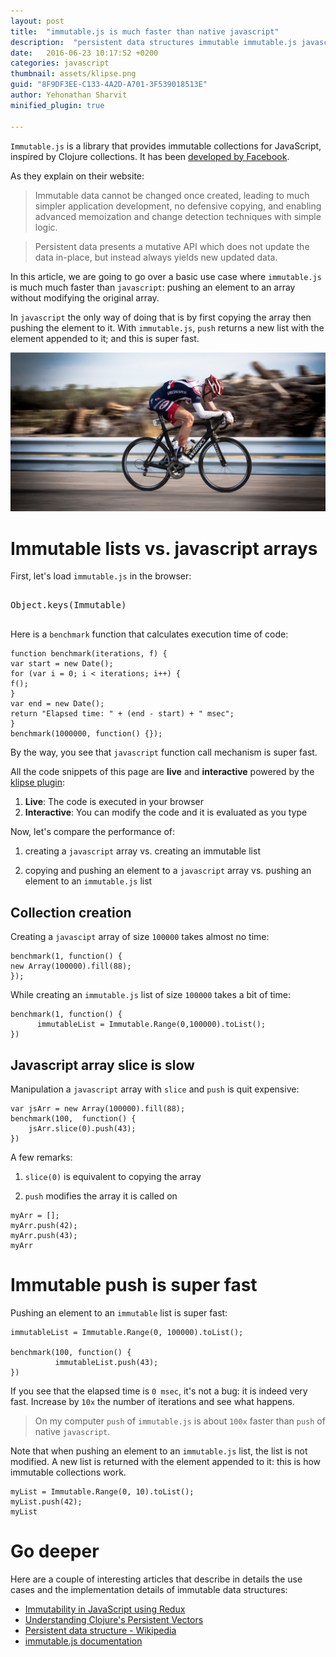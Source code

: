 ```yaml
---
layout: post
title:  "immutable.js is much faster than native javascript"
description:  "persistent data structures immutable immutable.js javascript live tutorial"
date:   2016-06-23 10:17:52 +0200
categories: javascript
thumbnail: assets/klipse.png
guid: "8F9DF3EE-C133-4A2D-A701-3F539018513E"
author: Yehonathan Sharvit
minified_plugin: true

---
```


`Immutable.js` is a library that provides immutable collections for JavaScript, inspired by Clojure collections. It has been [developed by Facebook](https://facebook.github.io/immutable-js/).

As they explain on their website:

> Immutable data cannot be changed once created, leading to much simpler application development, no defensive copying, and enabling advanced memoization and change detection techniques with simple logic.

> Persistent data presents a mutative API which does not update the data in-place, but instead always yields new updated data.


In this article, we are going to go over a basic use case where `immutable.js` is much much faster than `javascript`: pushing an element to an array without modifying the original array.

In `javascript` the only way of doing that is by first copying the array then pushing the element to it. With `immutable.js`, `push` returns a new list with the element appended to it; and this is super fast.


![Fast](/assets/velo.jpg)

# Immutable lists vs. javascript arrays

First, let's load `immutable.js` in the browser: 

<pre>
<div class="language-klipse-eval-js" data-external-libs="immutable">
Object.keys(Immutable)
</div>
</pre>

Here is a `benchmark` function that calculates execution time of code:

~~~klipse-eval-js
function benchmark(iterations, f) {
var start = new Date();
for (var i = 0; i < iterations; i++) {
f();
}
var end = new Date();
return "Elapsed time: " + (end - start) + " msec";
}
benchmark(1000000, function() {});
~~~

By the way, you see that `javascript` function call mechanism is super fast.

All the code snippets of this page are **live** and **interactive** powered by the [klipse plugin](https://github.com/viebel/klipse):

1. **Live**: The code is executed in your browser
2. **Interactive**: You can modify the code and it is evaluated as you type

Now, let's compare the performance of:

1. creating a `javascript` array vs. creating an immutable list

2. copying and pushing an element to a `javascript` array vs. pushing an element to an `immutable.js` list



## Collection creation


Creating a `javascipt` array of size `100000` takes almost no time:

~~~klipse-eval-js
benchmark(1, function() {
new Array(100000).fill(88);
});
~~~

While creating an `immutable.js` list of size `100000` takes a bit of time: 

~~~klipse-eval-js
benchmark(1, function() {
      immutableList = Immutable.Range(0,100000).toList();
})
~~~


## Javascript array slice is slow

Manipulation a `javascript` array with `slice` and `push` is quit expensive:

~~~klipse-eval-js
var jsArr = new Array(100000).fill(88);
benchmark(100,  function() {
    jsArr.slice(0).push(43);
})
~~~

A few remarks:

1. `slice(0)` is equivalent to copying the array

2. `push` modifies the array it is called on

~~~klipse-eval-js
myArr = [];
myArr.push(42);
myArr.push(43);
myArr
~~~

# Immutable push is super fast

Pushing an element to an `immutable` list is super fast:

~~~klipse-eval-js
immutableList = Immutable.Range(0, 100000).toList();

benchmark(100, function() {
          immutableList.push(43);
})
~~~

If you see that the elapsed time is `0 msec`, it's not a bug: it is indeed very fast. Increase by `10x` the number of iterations and see what happens.

> On my computer `push` of `immutable.js` is about `100x` faster than `push` of native `javascript`.

Note that when pushing an element to an `immutable.js` list, the list is not modified. A new list is returned with the element appended to it: this is how immutable collections work. 

~~~klipse-eval-js
myList = Immutable.Range(0, 10).toList(); 
myList.push(42);
myList
~~~

# Go deeper

Here are a couple of interesting articles that describe in details the use cases and the implementation details of immutable data structures:

- [Immutability in JavaScript using Redux](https://www.toptal.com/javascript/immutability-in-javascript-using-redux)
- [Understanding Clojure's Persistent Vectors](http://hypirion.com/musings/understanding-persistent-vector-pt-1)
- [Persistent data structure - Wikipedia](https://en.wikipedia.org/wiki/Persistent_data_structure)
- [immutable.js documentation](https://facebook.github.io/immutable-js/)
